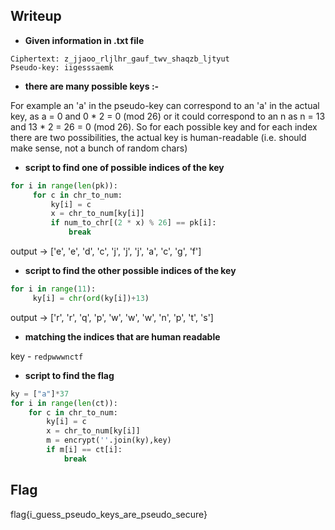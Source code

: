## Writeup

- **Given information in .txt file**

```
Ciphertext: z_jjaoo_rljlhr_gauf_twv_shaqzb_ljtyut
Pseudo-key: iigesssaemk
```

- **there are many possible keys :-** 
	
For example an 'a' in the pseudo-key can correspond to an 'a' in the actual key, as a = 0 and 0 * 2 = 0 (mod 26) or it could correspond to an n as n = 13 and 13 * 2 = 26 = 0 (mod 26).
So for each possible key and for each index there are two possibilities, the actual key is human-readable (i.e. should make sense, not a bunch of random chars)

- **script to find one of possible indices of the key**  

```python
for i in range(len(pk)):
     for c in chr_to_num:
         ky[i] = c
         x = chr_to_num[ky[i]]
         if num_to_chr[(2 * x) % 26] == pk[i]:
             break
```

output -> ['e', 'e', 'd', 'c', 'j', 'j', 'j', 'a', 'c', 'g', 'f']


- **script to find the other possible indices of the key** 

```python
for i in range(11):
     ky[i] = chr(ord(ky[i])+13)
```

output -> ['r', 'r', 'q', 'p', 'w', 'w', 'w', 'n', 'p', 't', 's']


- **matching the indices that are human readable**

key - `redpwwwnctf`

- **script to find the flag**

```python
ky = ["a"]*37
for i in range(len(ct)):
	for c in chr_to_num:
		ky[i] = c
		x = chr_to_num[ky[i]]
		m = encrypt(''.join(ky),key)
		if m[i] == ct[i]:
			break
```

## Flag
flag{i_guess_pseudo_keys_are_pseudo_secure}
